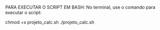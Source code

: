 PARA EXECUTAR O SCRIPT EM BASH:
No terminal, use o comando para executar o script:

chmod +x projeto_calc.sh
./projeto_calc.sh 
